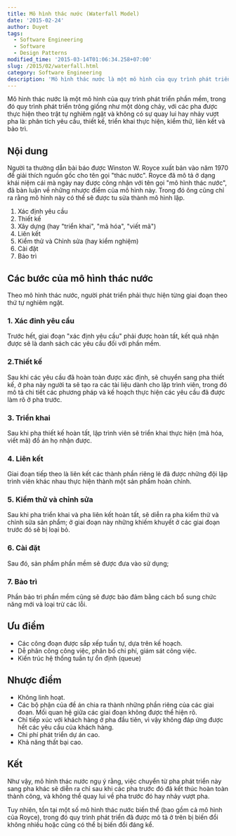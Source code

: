 ```yaml
---
title: Mô hình thác nước (Waterfall Model)
date: '2015-02-24'
author: Duyet
tags:
  - Software Engineering
  - Software
  - Design Patterns
modified_time: '2015-03-14T01:06:34.258+07:00'
slug: /2015/02/waterfall.html
category: Software Engineering
description: 'Mô hình thác nước là một mô hình của quy trình phát triển phần mềm, trong đó quy trình phát triển trông giống như một dòng chảy, với các pha được thực hiện theo trật tự nghiêm ngặt và không có sự quay lui hay nhảy vượt pha là: phân tích yêu cầu, thiết kế, triển khai thực hiện, kiểm thử, liên kết và bảo trì.'
---
```


Mô hình thác nước là một mô hình của quy trình phát triển phần mềm, trong đó quy trình phát triển trông giống như một dòng chảy, với các pha được thực hiện theo trật tự nghiêm ngặt và không có sự quay lui hay nhảy vượt pha là: phân tích yêu cầu, thiết kế, triển khai thực hiện, kiểm thử, liên kết và bảo trì.

## Nội dung

Người ta thường dẫn bài báo được Winston W. Royce xuất bản vào năm 1970 để giải thích nguồn gốc cho tên gọi "thác nước". Royce đã mô tả ở dạng khái niệm cái mà ngày nay được công nhận với tên gọi "mô hình thác nước", đã bàn luận về những nhược điểm của mô hình này. Trong đó ông cũng chỉ ra rằng mô hình này có thể sẽ được tu sửa thành mô hình lặp.

1. Xác định yêu cầu
2. Thiết kế
3. Xây dựng (hay "triển khai", "mã hóa", "viết mã")
4. Liên kết
5. Kiểm thử và Chỉnh sửa (hay kiểm nghiệm)
6. Cài đặt
7. Bảo trì

## Các bước của mô hình thác nước

Theo mô hình thác nước, người phát triển phải thực hiện từng giai đoạn theo thứ tự nghiêm ngặt.

### 1. Xác đinh yêu cầu

Trước hết, giai đoạn "xác định yêu cầu" phải được hoàn tất, kết quả nhận được sẽ là danh sách các yêu cầu đối với phần mềm.

### 2.Thiết kế

Sau khi các yêu cầu đã hoàn toàn được xác định, sẽ chuyển sang pha thiết kế, ở pha này người ta sẽ tạo ra các tài liệu dành cho lập trình viên, trong đó mô tả chi tiết các phương pháp và kế hoạch thực hiện các yêu cầu đã được làm rõ ở pha trước.

### 3. Triển khai

Sau khi pha thiết kế hoàn tất, lập trình viên sẽ triển khai thực hiện (mã hóa, viết mã) đồ án họ nhận được.

### 4. Liên kết

Giai đoạn tiếp theo là liên kết các thành phần riêng lẻ đã được những đội lập trình viên khác nhau thực hiện thành một sản phẩm hoàn chỉnh.

### 5. Kiểm thử và chỉnh sửa

Sau khi pha triển khai và pha liên kết hoàn tất, sẽ diễn ra pha kiểm thử và chỉnh sửa sản phẩm; ở giai đoạn này những khiếm khuyết ở các giai đoạn trước đó sẽ bị loại bỏ.

### 6. Cài đặt

Sau đó, sản phẩm phần mềm sẽ được đưa vào sử dụng;

### 7. Bảo trì

Phần bảo trì phần mềm cũng sẽ được bảo đảm bằng cách bổ sung chức năng mới và loại trừ các lỗi.

## Ưu điểm

- Các công đoạn được sắp xếp tuần tự, dựa trên kế hoạch.
- Dễ phân công công việc, phân bố chi phí, giám sát công việc.
- Kiến trúc hệ thống tuần tự ổn định (queue)

## Nhược điểm

- Không linh hoạt.
- Các bộ phận của đề án chia ra thành những phần riêng của các giai đoạn. Mối quan hệ giữa các giai đoạn không được thể hiện rõ.
- Chỉ tiếp xúc với khách hàng ở pha đầu tiên, vì vậy không đáp ứng được hết các yêu cầu của khách hàng.
- Chi phí phát triển dự án cao.
- Khả năng thất bại cao.

## Kết

Như vậy, mô hình thác nước ngụ ý rằng, việc chuyển từ pha phát triển này sang pha khác sẽ diễn ra chỉ sau khi các pha trước đó đã kết thúc hoàn toàn thành công, và không thể quay lui về pha trước đó hay nhảy vượt pha.

Tuy nhiên, tồn tại một số mô hình thác nước biến thể (bao gồm cả mô hình của Royce), trong đó quy trình phát triển đã được mô tả ở trên bị biến đổi không nhiều hoặc cũng có thể bị biến đổi đáng kể.

